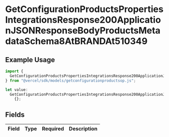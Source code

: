 # GetConfigurationProductsPropertiesIntegrationsResponse200ApplicationJSONResponseBodyProductsMetadataSchema8AtBRANDAt510349

## Example Usage

```typescript
import {
  GetConfigurationProductsPropertiesIntegrationsResponse200ApplicationJSONResponseBodyProductsMetadataSchema8AtBRANDAt510349,
} from "@vercel/sdk/models/getconfigurationproductsop.js";

let value:
  GetConfigurationProductsPropertiesIntegrationsResponse200ApplicationJSONResponseBodyProductsMetadataSchema8AtBRANDAt510349 =
    {};
```

## Fields

| Field       | Type        | Required    | Description |
| ----------- | ----------- | ----------- | ----------- |